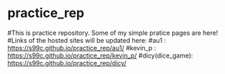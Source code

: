 # practice_rep
#This is practice repository. Some of my simple pratice pages are here!
#Links of the hosted sites will be updated here:
#au1 : https://s99c.github.io/practice_rep/au1/
#kevin_p : https://s99c.github.io/practice_rep/kevin_p/
#dicy(dice_game): https://s99c.github.io/practice_rep/dicy/
